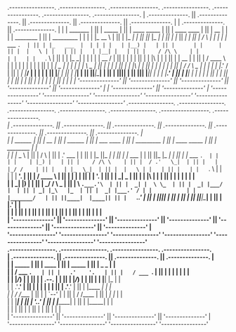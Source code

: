  .----------------.  .----------------.  .-----------------. .----------------.  .----------------.            .----------------.  .----------------. 
| .--------------. || .--------------. || .--------------. || .--------------. || .--------------. |          | .--------------. || .--------------. |
| |  _______     | || |     _____    | || | ____  _____  | || |  ____  ____  | || |      __      | |          | |  ________    | || |  _________   | |
| | |_   __ \    | || |    |_   _|   | || ||_   \|_   _| | || | |_   ||   _| | || |     /  \     | |          | | |_   ___ `.  | || | |_   ___  |  | |
| |   | |__) |   | || |      | |     | || |  |   \ | |   | || |   | |__| |   | || |    / /\ \    | |          | |   | |   `. \ | || |   | |_  \_|  | |
| |   |  __ /    | || |      | |     | || |  | |\ \| |   | || |   |  __  |   | || |   / ____ \   | |          | |   | |    | | | || |   |  _|  _   | |
| |  _| |  \ \_  | || |     _| |_    | || | _| |_\   |_  | || |  _| |  | |_  | || | _/ /    \ \_ | |          | |  _| |___.' / | || |  _| |___/ |  | |
| | |____| |___| | || |    |_____|   | || ||_____|\____| | || | |____||____| | || ||____|  |____|| |          | | |________.'  | || | |_________|  | |
| |              | || |              | || |              | || |              | || |              | |          | |              | || |              | |
| '--------------' || '--------------' || '--------------' || '--------------' || '--------------' |          | '--------------' || '--------------' |
 '----------------'  '----------------'  '----------------'  '----------------'  '----------------'            '----------------'  '----------------' 
 .----------------.  .----------------.  .----------------.  .----------------.  .----------------.  .-----------------. .----------------.           
| .--------------. || .--------------. || .--------------. || .--------------. || .--------------. || .--------------. || .--------------. |          
| |   ______     | || |      __      | || |     ______   | || |  ___  ____   | || |  _________   | || | ____  _____  | || |  ________    | |          
| |  |_   _ \    | || |     /  \     | || |   .' ___  |  | || | |_  ||_  _|  | || | |_   ___  |  | || ||_   \|_   _| | || | |_   ___ `.  | |          
| |    | |_) |   | || |    / /\ \    | || |  / .'   \_|  | || |   | |_/ /    | || |   | |_  \_|  | || |  |   \ | |   | || |   | |   `. \ | |          
| |    |  __'.   | || |   / ____ \   | || |  | |         | || |   |  __'.    | || |   |  _|  _   | || |  | |\ \| |   | || |   | |    | | | |          
| |   _| |__) |  | || | _/ /    \ \_ | || |  \ `.___.'\  | || |  _| |  \ \_  | || |  _| |___/ |  | || | _| |_\   |_  | || |  _| |___.' / | |          
| |  |_______/   | || ||____|  |____|| || |   `._____.'  | || | |____||____| | || | |_________|  | || ||_____|\____| | || | |________.'  | |          
| |              | || |              | || |              | || |              | || |              | || |              | || |              | |          
| '--------------' || '--------------' || '--------------' || '--------------' || '--------------' || '--------------' || '--------------' |          
 '----------------'  '----------------'  '----------------'  '----------------'  '----------------'  '----------------'  '----------------'           
 .----------------.  .----------------.  .----------------.  .----------------.                                                                       
| .--------------. || .--------------. || .--------------. || .--------------. |                                                                      
| |    _____     | || |     ____     | || |    _____     | || |   _    _     | |                                                                      
| |   / ___ `.   | || |   .'    '.   | || |   / ___ `.   | || |  | |  | |    | |                                                                      
| |  |_/___) |   | || |  |  .--.  |  | || |  |_/___) |   | || |  | |__| |_   | |                                                                      
| |   .'____.'   | || |  | |    | |  | || |   .'____.'   | || |  |____   _|  | |                                                                      
| |  / /____     | || |  |  `--'  |  | || |  / /____     | || |      _| |_   | |                                                                      
| |  |_______|   | || |   '.____.'   | || |  |_______|   | || |     |_____|  | |                                                                      
| |              | || |              | || |              | || |              | |                                                                      
| '--------------' || '--------------' || '--------------' || '--------------' |                                                                      
 '----------------'  '----------------'  '----------------'  '----------------'   
